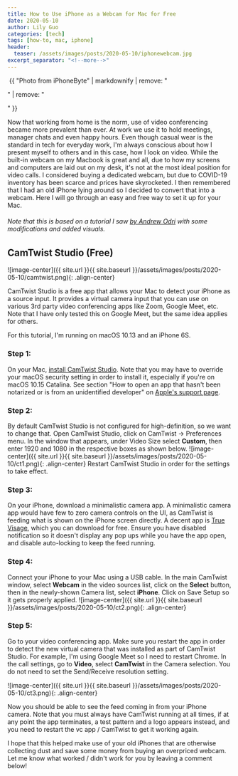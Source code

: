 ```yaml
---
title: How to Use iPhone as a Webcam for Mac for Free
date: 2020-05-10
author: Lily Guo
categories: [tech]
tags: [how-to, mac, iphone]
header:
  teaser: /assets/images/posts/2020-05-10/iphonewebcam.jpg
excerpt_separator: "<!--more-->"
---
```

<div class="archive__item-teaser">
    <img src="{{ site.url }}{{ site.baseurl }}/assets/images/posts/2020-05-10/iphonewebcam.jpg" alt="">
    <span class="archive__item-caption">{{ "Photo from iPhoneByte" | markdownify | remove: "<p>" | remove: "</p>" }}</span>
</div>
<p></p>
Now that working from home is the norm, use of video conferencing became more prevalent than ever. At work we use it to hold meetings, manager chats and even happy hours. Even though casual wear is the standard in tech for everyday work, I'm always conscious about how I present myself to others and in this case, how I look on video. While the built-in webcam on my Macbook is great and all, due to how my screens and computers are laid out on my desk, it's not at the most ideal position for video calls. I considered buying a dedicated webcam, but due to COVID-19 inventory has been scarce and prices have skyrocketed. I then remembered that I had an old iPhone lying around so I decided to convert that into a webcam. Here I will go through an easy and free way to set it up for your Mac. 

###### Note that this is based on a tutorial I saw [by Andrew Odri](https://github.com/andrewodri/iphone-to-macos-camera) with some modifications and added visuals.

## CamTwist Studio (Free)

![image-center]({{ site.url }}{{ site.baseurl }}/assets/images/posts/2020-05-10/camtwist.png){: .align-center}

CamTwist Studio is a free app that allows your Mac to detect your iPhone as a source input. It provides a virtual camera input that you can use on various 3rd party video conferencing apps like Zoom, Google Meet, etc. Note that I have only tested this on Google Meet, but the same idea applies for others. 

For this tutorial, I'm running on macOS 10.13 and an iPhone 6S.

### Step 1:
On your Mac, [install CamTwist Studio](http://camtwiststudio.com/download/). Note that you may have to override your macOS security setting in order to install it, especially if you're on macOS 10.15 Catalina. See section "How to open an app that hasn't been notarized or is from an unidentified developer" on [Apple's support page](https://support.apple.com/en-ca/HT202491).
### Step 2:
By default CamTwist Studio is not configured for high-definition, so we want to change that. Open CamTwist Studio, click on CamTwist -> Preferences menu. In the window that appears, under Video Size select **Custom**, then enter 1920 and 1080 in the respective boxes as shown below. 
![image-center]({{ site.url }}{{ site.baseurl }}/assets/images/posts/2020-05-10/ct1.png){: .align-center}
Restart CamTwist Studio in order for the settings to take effect.
### Step 3:
On your iPhone, download a minimalistic camera app. A minimalistic camera app would have few to zero camera controls on the UI, as CamTwist is feeding what is shown on the iPhone screen directly. A decent app is [True Visage](https://apps.apple.com/us/app/true-visage/id378867398), which you can download for free. 
Ensure you have disabled notification so it doesn't display any pop ups while you have the app open, and disable auto-locking to keep the feed running. 

### Step 4:
Connect your iPhone to your Mac using a USB cable. In the main CamTwist window, select **Webcam** in the video sources list, click on the **Select** button, then in the newly-shown Camera list, select **iPhone**. Click on Save Setup so it gets properly applied.
![image-center]({{ site.url }}{{ site.baseurl }}/assets/images/posts/2020-05-10/ct2.png){: .align-center}
### Step 5:
Go to your video conferencing app. Make sure you restart the app in order to detect the new virtual camera that was installed as part of CamTwist Studio. For example, I'm using Google Meet so I need to restart Chrome. In the call settings, go to **Video**, select **CamTwist** in the Camera selection. You do not need to set the Send/Receive resolution setting.

![image-center]({{ site.url }}{{ site.baseurl }}/assets/images/posts/2020-05-10/ct3.png){: .align-center}

Now you should be able to see the feed coming in from your iPhone camera. Note that you must always have CamTwist running at all times, if at any point the app terminates, a test pattern and a logo appears instead, and you need to restart the vc app / CamTwist to get it working again.

I hope that this helped make use of your old iPhones that are otherwise collecting dust and save some money from buying an overpriced webcam. Let me know what worked / didn't work for you by leaving a comment below!


